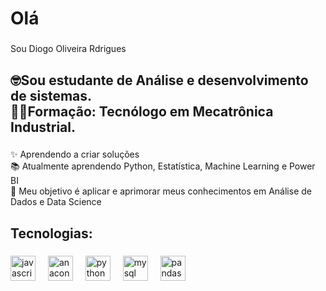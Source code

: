 <h1 align="left">Olá</h1>

###

<p align="left">Sou Diogo Oliveira Rdrigues</p>

###

<h2 align="left">🤓Sou estudante de Análise  e desenvolvimento de sistemas.<br>🧑‍🎓Formação: Tecnólogo em Mecatrônica Industrial.</h2>

###

<p align="left">✨ Aprendendo a criar soluções<br>📚 Atualmente aprendendo Python, Estatística, Machine Learning e Power BI<br>🎯 Meu objetivo é aplicar e aprimorar meus conhecimentos em Análise de Dados e Data Science</p>

###

<h2 align="left">Tecnologias:</h2>

###

<div align="left">
  <img src="https://cdn.jsdelivr.net/gh/devicons/devicon/icons/javascript/javascript-original.svg" height="40" alt="javascript logo"  />
  <img width="12" />
  <img src="https://cdn.jsdelivr.net/gh/devicons/devicon/icons/anaconda/anaconda-original-wordmark.svg" height="40" alt="anaconda logo"  />
  <img width="12" />
  <img src="https://cdn.jsdelivr.net/gh/devicons/devicon/icons/python/python-original-wordmark.svg" height="40" alt="python logo"  />
  <img width="12" />
  <img src="https://cdn.jsdelivr.net/gh/devicons/devicon/icons/mysql/mysql-original-wordmark.svg" height="40" alt="mysql logo"  />
  <img width="12" />
  <img src="https://cdn.jsdelivr.net/gh/devicons/devicon/icons/pandas/pandas-original-wordmark.svg" height="40" alt="pandas logo"  />
</div>

###
